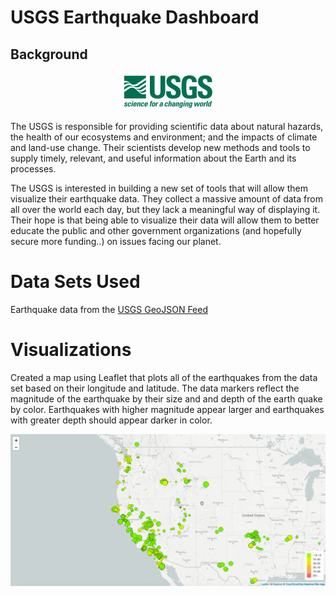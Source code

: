 # USGS Earthquake Dashboard

## Background

<p align="center">
 <img src="images/USGS.png" width="150">
</p>

The USGS is responsible for providing scientific data about natural hazards, the health of our ecosystems and environment; and the impacts of climate and land-use change. Their scientists develop new methods and tools to supply timely, relevant, and useful information about the Earth and its processes. 

The USGS is interested in building a new set of tools that will allow them visualize their earthquake data. They collect a massive amount of data from all over the world each day, but they lack a meaningful way of displaying it. Their hope is that being able to visualize their data will allow them to better educate the public and other government organizations (and hopefully secure more funding..) on issues facing our planet.

# Data Sets Used

Earthquake data from the [USGS GeoJSON Feed](https://earthquake.usgs.gov/earthquakes/feed/v1.0/geojson.php)

# Visualizations

Created a map using Leaflet that plots all of the earthquakes from the data set based on their longitude and latitude.
The data markers reflect the magnitude of the earthquake by their size and and depth of the earth quake by color. Earthquakes with higher magnitude appear larger and earthquakes with greater depth should appear darker in color.

<p align="center">
 <img src="images/Map.png">
</p>







